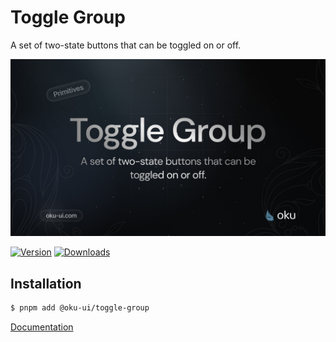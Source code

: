 # Toggle Group
A set of two-state buttons that can be toggled on or off.


![@oku-ui/toggle-group](./../../../.github/assets/og/oku-toggle-group.jpg)

[![Version](https://img.shields.io/npm/v/@oku-ui/toggle-group?style=flat&colorA=18181B&colorB=28CF8D)](https://www.npmjs.com/package/@oku-ui/toggle-group) [![Downloads](https://img.shields.io/npm/dm/@oku-ui/toggle-group?style=flat&colorA=18181B&colorB=28CF8D)](https://www.npmjs.com/package/@oku-ui/toggle-group)

## Installation

```sh
$ pnpm add @oku-ui/toggle-group
```

[Documentation](https://oku-ui.com/primitives/components/toggle-group)